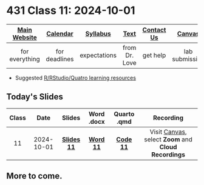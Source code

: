 # 431 Class 11: 2024-10-01

[Main Website](https://thomaselove.github.io/431-2024/) | [Calendar](https://thomaselove.github.io/431-2024/calendar.html) | [Syllabus](https://thomaselove.github.io/431-syllabus-2024/) | [Text](https://thomaselove.github.io/431-book/) | [Contact Us](https://thomaselove.github.io/431-2024/contact.html) | [Canvas](https://canvas.case.edu) | [Data and Code](https://github.com/THOMASELOVE/431-data)
:-----------: | :--------------: | :----------: | :---------: | :-------------: | :-----------: | :------------:
for everything | for deadlines | expectations | from Dr. Love | get help | lab submission | for downloads

- Suggested [R/RStudio/Quatro learning resources](https://thomaselove.github.io/431-2024/resources.html)

## Today's Slides

Class | Date | Slides | Word .docx | Quarto .qmd | Recording
:---: | :--------: | :------: | :------: | :------: | :-------------:
11 | 2024-10-01 | **[Slides 11](https://thomaselove.github.io/431-slides-2024/class11.html)** | **[Word 11](https://thomaselove.github.io/431-slides-2024/class11w.docx)** | **[Code 11](https://github.com/THOMASELOVE/431-slides-2024/blob/main/class11.qmd)** | Visit [Canvas](https://canvas.case.edu/), select **Zoom** and **Cloud Recordings**

## More to come.
